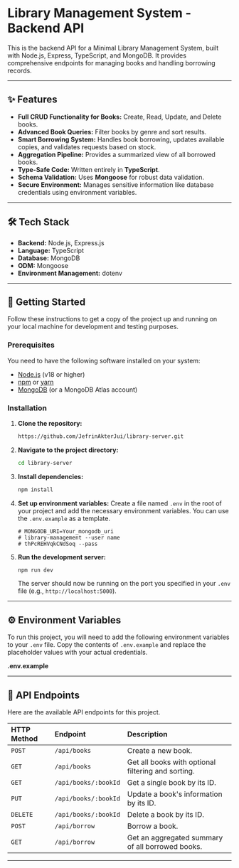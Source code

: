 # Library Management System - Backend API

This is the backend API for a Minimal Library Management System, built with Node.js, Express, TypeScript, and MongoDB. It provides comprehensive endpoints for managing books and handling borrowing records.

---

## ✨ Features

- **Full CRUD Functionality for Books:** Create, Read, Update, and Delete books.
- **Advanced Book Queries:** Filter books by genre and sort results.
- **Smart Borrowing System:** Handles book borrowing, updates available copies, and validates requests based on stock.
- **Aggregation Pipeline:** Provides a summarized view of all borrowed books.
- **Type-Safe Code:** Written entirely in **TypeScript**.
- **Schema Validation:** Uses **Mongoose** for robust data validation.
- **Secure Environment:** Manages sensitive information like database credentials using environment variables.

---

## 🛠️ Tech Stack

- **Backend:** Node.js, Express.js
- **Language:** TypeScript
- **Database:** MongoDB
- **ODM:** Mongoose
- **Environment Management:** dotenv

---

## 🚀 Getting Started

Follow these instructions to get a copy of the project up and running on your local machine for development and testing purposes.

### Prerequisites

You need to have the following software installed on your system:
- [Node.js](https://nodejs.org/en/) (v18 or higher)
- [npm](https://www.npmjs.com/) or [yarn](https://yarnpkg.com/)
- [MongoDB](https://www.mongodb.com/try/download/community) (or a MongoDB Atlas account)

### Installation

1.  **Clone the repository:**
    ```bash
    https://github.com/JefrinAkterJui/library-server.git
    ```

2.  **Navigate to the project directory:**
    ```bash
    cd library-server
    ```

3.  **Install dependencies:**
    ```bash
    npm install
    ```

4.  **Set up environment variables:**
    Create a file named `.env` in the root of your project and add the necessary environment variables. You can use the `.env.example` as a template.
    ```
    # MONGODB_URI=Your_mongodb_uri
    # library-management --user name
    # thPcREHVqkCNdSoq --pass
    ```

5.  **Run the development server:**
    ```bash
    npm run dev
    ```
    The server should now be running on the port you specified in your `.env` file (e.g., `http://localhost:5000`).

---

## ⚙️ Environment Variables

To run this project, you will need to add the following environment variables to your `.env` file. Copy the contents of `.env.example` and replace the placeholder values with your actual credentials.

**.env.example**

---

## 📖 API Endpoints

Here are the available API endpoints for this project.

| HTTP Method | Endpoint               | Description                                           |
| :---------- | :--------------------- | :---------------------------------------------------- |
| `POST`      | `/api/books`           | Create a new book.                                    |
| `GET`       | `/api/books`           | Get all books with optional filtering and sorting.    |
| `GET`       | `/api/books/:bookId`   | Get a single book by its ID.                          |
| `PUT`       | `/api/books/:bookId`   | Update a book's information by its ID.                |
| `DELETE`    | `/api/books/:bookId`   | Delete a book by its ID.                              |
| `POST`      | `/api/borrow`          | Borrow a book.                                        |
| `GET`       | `/api/borrow`          | Get an aggregated summary of all borrowed books.      |

---

